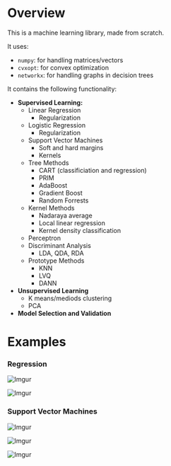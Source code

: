 # Overview

This is a machine learning library, made from scratch.  

It uses:
* `numpy`: for handling matrices/vectors
* `cvxopt`: for convex optimization
* `networkx`: for handling graphs in decision trees

It contains the following functionality:
* **Supervised Learning:**
  * Linear Regression
    * Regularization
  * Logistic Regression
    * Regularization
  * Support Vector Machines
    * Soft and hard margins
    * Kernels
  * Tree Methods
    * CART (classificiation and regression)
    * PRIM
    * AdaBoost
    * Gradient Boost
    * Random Forrests
  * Kernel Methods
    * Nadaraya average
    * Local linear regression
    * Kernel density classification
  * Perceptron
  * Discriminant Analysis
    * LDA, QDA, RDA
  * Prototype Methods
    * KNN
    * LVQ
    * DANN
* **Unsupervised Learning**
  * K means/mediods clustering
  * PCA
* **Model Selection and Validation**

# Examples
### Regression

![Imgur](http://i.imgur.com/YJl0DfM.png)

![Imgur](http://i.imgur.com/eOarDws.png)

### Support Vector Machines

![Imgur](http://i.imgur.com/Uw4puZ1.jpg)

![Imgur](http://i.imgur.com/dpSlL5z.jpg)

![Imgur](http://i.imgur.com/9Fw80Ex.png)


